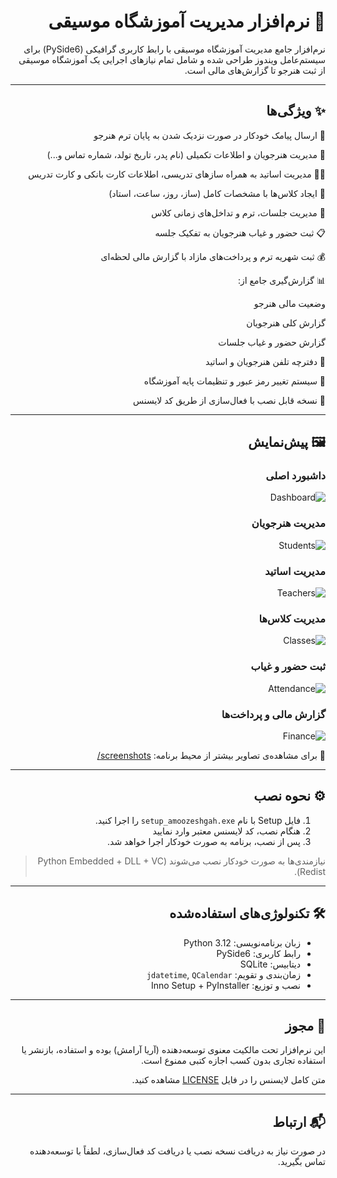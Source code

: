 <div dir="rtl" align="right">

# 🎵 نرم‌افزار مدیریت آموزشگاه موسیقی

نرم‌افزار جامع مدیریت آموزشگاه موسیقی با رابط کاربری گرافیکی (PySide6) برای سیستم‌عامل ویندوز طراحی شده و شامل تمام نیازهای اجرایی یک آموزشگاه موسیقی از ثبت هنرجو تا گزارش‌های مالی است.

---

## ✨ ویژگی‌ها

📩 ارسال پیامک خودکار در صورت نزدیک شدن به پایان ترم هنرجو

👤 مدیریت هنرجویان و اطلاعات تکمیلی (نام پدر، تاریخ تولد، شماره تماس و...)

👨‍🏫 مدیریت اساتید به همراه سازهای تدریسی، اطلاعات کارت بانکی و کارت تدریس

🏫 ایجاد کلاس‌ها با مشخصات کامل (ساز، روز، ساعت، استاد)

📅 مدیریت جلسات، ترم و تداخل‌های زمانی کلاس

📋 ثبت حضور و غیاب هنرجویان به تفکیک جلسه

💰 ثبت شهریه ترم و پرداخت‌های مازاد با گزارش مالی لحظه‌ای

📊 گزارش‌گیری جامع از:

وضعیت مالی هنرجو

گزارش کلی هنرجویان

گزارش حضور و غیاب جلسات

📱 دفترچه تلفن هنرجویان و اساتید

🔑 سیستم تغییر رمز عبور و تنظیمات پایه آموزشگاه

🧩 نسخه قابل نصب با فعال‌سازی از طریق کد لایسنس



---

## 🖼️ پیش‌نمایش

### داشبورد اصلی

![Dashboard](images/dashboard_preview.png)

### مدیریت هنرجویان

![Students](images/std_manager_preview.png)

### مدیریت اساتید

![Teachers](images/tea_manager_preview.png)

### مدیریت کلاس‌ها

![Classes](images/class_preview.png)

### ثبت حضور و غیاب

![Attendance](images/attendance_preview.png)

### گزارش مالی و پرداخت‌ها

![Finance](images/finance_preview.png)

📸 برای مشاهده‌ی تصاویر بیشتر از محیط برنامه: [screenshots/](screenshots/)

---

## ⚙️ نحوه نصب

1. فایل Setup با نام `setup_amoozeshgah.exe` را اجرا کنید.
2. هنگام نصب، کد لایسنس معتبر وارد نمایید
3. پس از نصب، برنامه به صورت خودکار اجرا خواهد شد.

> نیازمندی‌ها به صورت خودکار نصب می‌شوند (Python Embedded + DLL + VC Redist).

---

## 🛠️ تکنولوژی‌های استفاده‌شده

* زبان برنامه‌نویسی: Python 3.12
* رابط کاربری: PySide6
* دیتابیس: SQLite
* زمان‌بندی و تقویم: `jdatetime`, `QCalendar`
* نصب و توزیع: Inno Setup + PyInstaller

---

## 📄 مجوز

این نرم‌افزار تحت مالکیت معنوی توسعه‌دهنده (آریا آرامش) بوده و استفاده، بازنشر یا استفاده تجاری بدون کسب اجازه کتبی ممنوع است.

متن کامل لایسنس را در فایل [LICENSE](LICENSE) مشاهده کنید.

---

## 📬 ارتباط

در صورت نیاز به دریافت نسخه نصب یا دریافت کد فعال‌سازی، لطفاً با توسعه‌دهنده تماس بگیرید.

</div>
